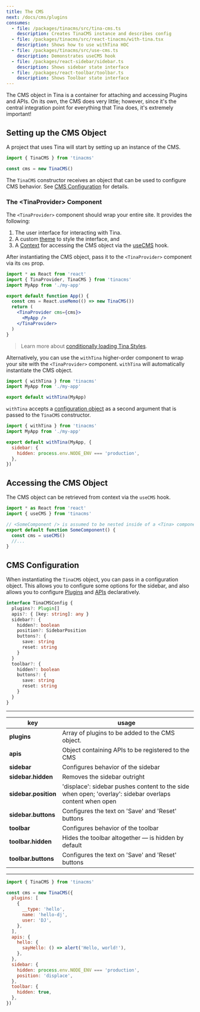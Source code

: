```yaml
---
title: The CMS
next: /docs/cms/plugins
consumes:
  - file: /packages/tinacms/src/tina-cms.ts
    description: Creates TinaCMS instance and describes config
  - file: /packages/tinacms/src/react-tinacms/with-tina.tsx
    description: Shows how to use withTina HOC
  - file: /packages/tinacms/src/use-cms.ts
    description: Demonstrates useCMS hook
  - file: /packages/react-sidebar/sidebar.ts
    description: Shows sidebar state interface
  - file: /packages/react-toolbar/toolbar.ts
    description: Shows Toolbar state interface
---
```


The CMS object in Tina is a container for attaching and accessing Plugins and APIs. On its own, the CMS does very little; however, since it's the central integration point for everything that Tina does, it's extremely important!

## Setting up the CMS Object

A project that uses Tina will start by setting up an instance of the CMS.

```javascript
import { TinaCMS } from 'tinacms'

const cms = new TinaCMS()
```

The `TinaCMS` constructor receives an object that can be used to configure CMS behavior. See [CMS Configuration](#cms-configuration) for details.

### The &lt;TinaProvider&gt; Component

The `<TinaProvider>` component should wrap your entire site. It provides the following:

1. The user interface for interacting with Tina.
2. A custom [theme](/docs/cms/styles) to style the interface, and
3. A [Context](https://reactjs.org/docs/context.html) for accessing the CMS object via the [useCMS](#accessing-the-cms-object) hook.

After instantiating the CMS object, pass it to the `<TinaProvider>` component via its `cms` prop.

```jsx
import * as React from 'react'
import { TinaProvider, TinaCMS } from 'tinacms'
import MyApp from './my-app'

export default function App() {
  const cms = React.useMemo(() => new TinaCMS())
  return (
    <TinaProvider cms={cms}>
      <MyApp />
    </TinaProvider>
  )
}
```

> Learn more about [conditionally loading Tina Styles](/docs/cms/styles#dynamically-loading-tina-styles).

Alternatively, you can use the `withTina` higher-order component to wrap your site with the `<TinaProvider>` component. `withTina` will automatically instantiate the CMS object.

```javascript
import { withTina } from 'tinacms'
import MyApp from './my-app'

export default withTina(MyApp)
```

`withTina` accepts a [configuration object](#cms-configuration) as a second argument that is passed to the `TinaCMS` constructor.

```javascript
import { withTina } from 'tinacms'
import MyApp from './my-app'

export default withTina(MyApp, {
  sidebar: {
    hidden: process.env.NODE_ENV === 'production',
  },
})
```

## Accessing the CMS Object

The CMS object can be retrieved from context via the `useCMS` hook.

```javascript
import * as React from 'react'
import { useCMS } from 'tinacms'

// <SomeComponent /> is assumed to be nested inside of a <Tina> component
export default function SomeComponent() {
  const cms = useCMS()
  //...
}
```

## CMS Configuration

When instantiating the `TinaCMS` object, you can pass in a configuration object. This allows you to configure some options for the sidebar, and also allows you to configure [Plugins](/docs/cms/plugins) and [APIs](/docs/cms/apis) declaratively.

```typescript
interface TinaCMSConfig {
  plugins?: Plugin[]
  apis?: { [key: string]: any }
  sidebar?: {
    hidden?: boolean
    position?: SidebarPosition
    buttons?: {
      save: string
      reset: string
    }
  }
  toolbar?: {
    hidden?: boolean
    buttons?: {
      save: string
      reset: string
    }
  }
}
```

---

| key                  | usage                                                                                                   |
| -------------------- | ------------------------------------------------------------------------------------------------------- |
| **plugins**          | Array of plugins to be added to the CMS object.                                                         |
| **apis**             | Object containing APIs to be registered to the CMS                                                      |
| **sidebar**          | Configures behavior of the sidebar                                                                      |
| **sidebar.hidden**   | Removes the sidebar outright                                                                            |
| **sidebar.position** | 'displace': sidebar pushes content to the side when open; 'overlay': sidebar overlaps content when open |
| **sidebar.buttons**  | Configures the text on 'Save' and 'Reset' buttons                                                       |
| **toolbar**          | Configures behavior of the toolbar                                                                      |
| **toolbar.hidden**   | Hides the toolbar altogether — is hidden by default                                                     |
| **toolbar.buttons**  | Configures the text on 'Save' and 'Reset' buttons                                                       |

---

```javascript
import { TinaCMS } from 'tinacms'

const cms = new TinaCMS({
  plugins: [
    {
      __type: 'hello',
      name: 'hello-dj',
      user: 'DJ',
    },
  ],
  apis: {
    hello: {
      sayHello: () => alert('Hello, world!'),
    },
  },
  sidebar: {
    hidden: process.env.NODE_ENV === 'production',
    position: 'displace',
  },
  toolbar: {
    hidden: true,
  },
})
```
